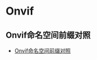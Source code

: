 # Onvif

## Onvif命名空间前缀对照
- [Onvif命名空间前缀对照](https://github.com/believeszw/CS-Notes/blob/master/notes/流媒体/Onvif/Onvif命名空间前缀对照.md)
